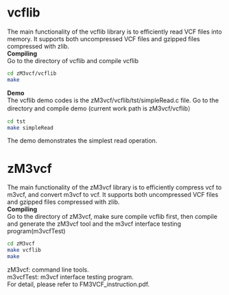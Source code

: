 # vcflib 
The main functionality of the vcflib library is to efficiently read VCF files into memory. It supports both uncompressed VCF files and gzipped files compressed with zlib.  
**Compiling**  
Go to the directory of vcflib and compile vcflib
```Bash
cd zM3vcf/vcflib  
make
```
**Demo**  
The vcflib demo codes is the zM3vcf/vcflib/tst/simpleRead.c file. Go to the directory and compile demo (current work path is zM3vcf/vcflib）  
```Bash
cd tst  
make simpleRead   
```
The demo demonstrates the simplest read operation.
# zM3vcf
The main functionality of the zM3vcf library is to efficiently compress vcf to m3vcf, and convert m3vcf to vcf. It supports both uncompressed VCF files and gzipped files compressed with zlib.  
**Compiling**  
Go to the directory of zM3vcf, make sure compile vcflib first, then compile and generate the zM3vcf tool and the m3vcf interface testing program(m3vcfTest)
```Bash
cd zM3vcf  
make vcflib  
make  
```
zM3vcf:		command line tools.  
m3vcfTest: 	m3vcf interface testing program.  
For detail, please refer to FM3VCF_instruction.pdf.
